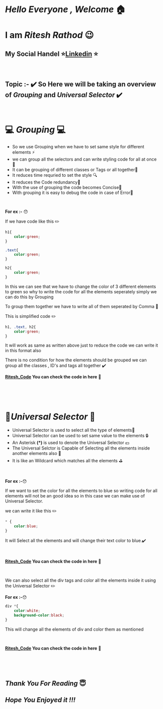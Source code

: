 # ***Hello Everyone , Welcome*** :house:

<brr>

# **I am ***Ritesh Rathod***** :wink:
## My Social Handel :star:[Linkedin](https://www.linkedin.com/in/ritesh-rathod-26054a183/) :star:

<br>

## Topic :- :heavy_check_mark: So Here we will be taking an overview of ***Grouping*** and ***Universal Selector*** :heavy_check_mark:

<br>

# :computer: ***Grouping*** :computer:

- So we use Grouping when we have to set same style for different elements :zap:
- we can group all the selectors and can write styling code for all at once :key:
- It can be grouping of different classes or Tags or all together:bell:
- It reduces time requried to set the style :mag:
- It reduces the Code redundancy:wind_chime:
- With the use of grouping the code becomes Concise:feet:
- With grouping it is easy to debug the code in case of Error:gun:

<br>

**For ex :-** :hushed:

If we have code like this :pencil2:

```css
h1{
    color:green;
}

.text{
    color:green;
}

h2{
    color:green;
}
```
In this we can see that we have to change the color of 3 different elements to green so why to write the code for all the elements seperately simply we can do this by Grouping

To group them together we have to write all of them seperated by Comma :walking:

This is simplified code :pencil2:

```css
h1, .text, h2{
    color:green;
}
```
It will work as  same as written above just to reduce the code we can write it in this format also

There is no condition for how the elements should be grouped we can group all the classes , ID's and tags all together :heavy_check_mark:


**[Ritesh_Code](Code/Ritesh_WD_Groping_code.md)
You can check the code in here** :link:


<br>
<br>
<br>

# :floppy_disk:***Universal Selector*** :floppy_disk:

- Universal Selector is used to select all the type of elements:hammer:
- Universal Selector can be used to set same value to the elements :lock:
- An Asterisk **(*)** is used to denote the Universal Selector :dollar:
- The Universal Selctor is Capable of Selecting all the elements inside another elements also :bicyclist:
- It is like an Wildcard which matches all the elements :golf:

<br>

**For ex :-**:hushed:

If we want to set the color for all the elements to blue so writing code for all elements will not be an good idea so in this case we can make use of Universal Selector.

we can write it like this :pencil2:

```css
* {
    color:blue;
}
```

It will Select all the elements and will change their text color to blue.:heavy_check_mark:

<br>

**[Ritesh_Code](Code/Ritesh_WD_Groping_code.md)
You can check the code in here** :link:

<br>

We can also select all the div tags and color all the elements inside it using the Universal Selector  :pencil2:

**For ex :-**:hushed:

```css
div *{
    color:white;
    background-color:black;
}
```
This will change all the elements of div and color them as mentioned

<br>

**[Ritesh_Code](Code/Ritesh_WD_Groping_code.md)
You can check the code in here** :link:


<br>
<br>
<br>



## ***Thank You For Reading*** :innocent:
## ***Hope You Enjoyed it !!!***
